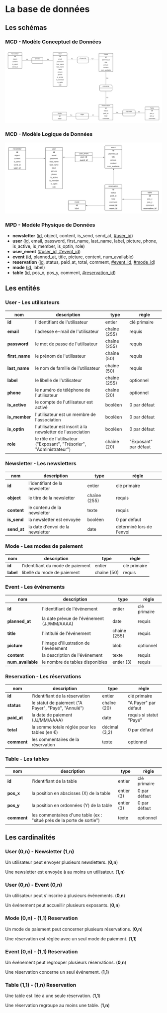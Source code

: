 # La base de données

## Les schémas

### MCD -  Modèle Conceptuel de Données

![MCD](./schemas/entities/MCD.png)

### MCD -  Modèle Logique de Données

![MLD](./schemas/entities/MLD.png)

### MPD -  Modèle Physique de Données

- **newsletter** (<u>id</u>, object, content, is_send, send_at, <u>#user_id</u>)
- **user** (<u>id</u>, email, password, first_name, last_name, label, picture, phone, is_active, is_member, is_optin, role)
- **user_event** (<u>#user_id, #event_id</u>)
- **event** (<u>id</u>, planned_at, title, picture, content, num_available)
- **reservation** (<u>id</u>, status, paid_at, total, comment, <u>#event_id</u>, <u>#mode_id</u>)
- **mode** (<u>id</u>, label)
- **table** (<u>id</u>, pos_x, pos_y, comment, <u>#reservation_id</u>)

## Les entités

### User - Les utilisateurs

nom|description|type|règle
-|-|-|-
**id**|l'identifiant de l'utilisateur|entier|clé primaire
**email**|l'adresse e-mail de l'utilisateur|chaîne (255)|requis
**password**|le mot de passe de l'utilisateur|chaîne (255)|requis
**first_name**|le prénom de l'utilisateur|chaîne (50)|requis
**last_name**|le nom de famille de l'utilisateur|chaîne (50)|requis
**label**|le libellé de l'utilisateur|chaîne (255)|optionnel
**phone**|le numéro de téléphone de l'utilisateur|chaîne (20)|optionnel
**is_active**|le compte de l'utilisateur est activé|booléen|0 par défaut
**is_member**|l'utilisateur est un membre de l'association|booléen|0 par défaut
**is_optin**|l'utilisateur est inscrit à la newsletter de l'association|booléen|0 par défaut
**role**|le rôle de l'utilisateur ("Exposant", "Trésorier", "Administrateur")|chaîne (20)|"Exposant" par défaut

### Newsletter - Les newsletters

nom|description|type|règle
-|-|-|-
**id**|l'identifiant de la newsletter|entier|clé primaire
**object**|le titre de la newsletter|chaîne (255)|requis
**content**|le contenu de la newsletter|texte|requis
**is_send**|la newsletter est envoyée|booléen|0 par défaut
**send_at**|la date d'envoi de la newsletter|date|déterminé lors de l'envoi

### Mode - Les modes de paiement

nom|description|type|règle
-|-|-|-
**id**|l'identifiant du mode de paiement|entier|clé primaire
**label**|libellé du mode de paiement|chaîne (50)|requis

### Event - Les événements

nom|description|type|règle
-|-|-|-
**id**|l'identifiant de l'événement|entier|clé primaire
**planned_at**|la date prévue de l'événement (JJ/MM/AAAA)|date|requis
**title**|l'intitulé de l'événement|chaîne (255)|requis
**picture**|l'image d'illustration de l'événement|blob|optionnel
**content**|la description de l'événement|texte|requis
**num_available**|le nombre de tables disponibles|entier (3)|requis

### Reservation - Les réservations

nom|description|type|règle
-|-|-|-
**id**|l'identifiant de la réservation|entier|clé primaire
**status**|le statut de paiement ("A Payer", "Payé", "Annulé")|chaîne (20)|"A Payer" par défaut
**paid_at**|la date de paiement (JJ/MM/AAAA)|date|requis si statut "Payé"
**total**|la somme totale réglée pour les tables (en €)|décimal (3,2)|0 par défaut
**comment**|les commentaires de la réservation|texte|optionnel

### Table - Les tables

nom|description|type|règle
-|-|-|-
**id**|l'identifiant de la table|entier|clé primaire
**pos_x**|la position en abscisses (X) de la table|entier (3)|0 par défaut
**pos_y**|la position en ordonnées (Y) de la table|entier (3)|0 par défaut
**comment**|les commentaires d'une table (ex : "situé près de la porte de sortie")|texte|optionnel

## Les cardinalités

### User (0,n) - Newsletter (1,n)

Un utilisateur peut envoyer plusieurs newsletters. (**0,n**)

Une newsletter est envoyée à au moins un utilisateur. (**1,n**)

### User (0,n) - Event (0,n)

Un utilisateur peut s'inscrire à plusieurs événements. (**0,n**)

Un événement peut accueillir plusieurs exposants. (**0,n**)

### Mode (0,n) - (1,1) Reservation

Un mode de paiement peut concerner plusieurs réservations. (**0,n**)

Une réservation est réglée avec un seul mode de paiement. (**1,1**)

### Event (0,n) - (1,1) Reservation

Un événement peut regrouper plusieurs réservations. (**0,n**)

Une réservation concerne un seul événement. (**1,1**)

### Table (1,1) - (1,n) Reservation

Une table est liée à une seule réservation. (**1,1**)

Une réservation regroupe au moins une table. (**1,n**)
